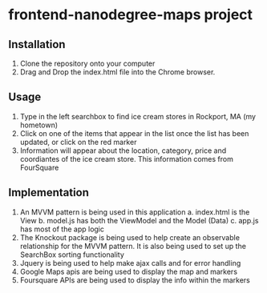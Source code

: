 frontend-nanodegree-maps project
===============================

Installation
------------

1.	Clone the repository onto your computer 
2.	Drag and Drop the index.html file into the Chrome browser. 

Usage
-----
1.	Type in the left searchbox to find ice cream stores in Rockport, MA (my hometown)
2.	Click on one of the items that appear in the list once the list has been updated, or click on the red marker
3.	Information will appear about the location, category, price and coordiantes of the ice cream store. This information comes from FourSquare

Implementation
--------------
1.	An MVVM pattern is being used in this application
	a.	index.html is the View
	b.	model.js has both the ViewModel and the Model (Data)
	c.	app.js has most of the app logic
2.	The Knockout package is being used to help create an observable relationship for the MVVM pattern. It is also being used to set up the SearchBox sorting functionality
3.	Jquery is being used to help make ajax calls and for error handling
4.	Google Maps apis are being used to display the map and markers
5.	Foursquare APIs are being used to display the info within the markers 


